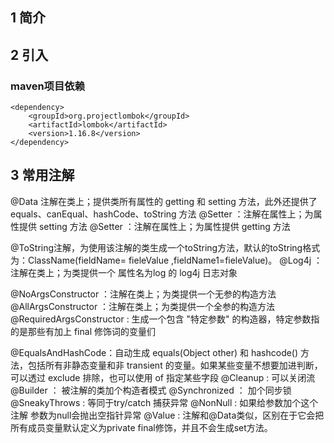 ## 1 简介

## 2 引入

### maven项目依赖

```
<dependency>
    <groupId>org.projectlombok</groupId>
    <artifactId>lombok</artifactId>
    <version>1.16.8</version>
</dependency>
```

## 3 常用注解

@Data 注解在类上；提供类所有属性的 getting 和 setting 方法，此外还提供了equals、canEqual、hashCode、toString 方法
@Setter ：注解在属性上；为属性提供 setting 方法
@Setter ：注解在属性上；为属性提供 getting 方法

@ToString注解，为使用该注解的类生成一个toString方法，默认的toString格式为：ClassName(fieldName= fieleValue ,fieldName1=fieleValue)。
@Log4j ：注解在类上；为类提供一个 属性名为log 的 log4j 日志对象

@NoArgsConstructor ：注解在类上；为类提供一个无参的构造方法
@AllArgsConstructor ：注解在类上；为类提供一个全参的构造方法
@RequiredArgsConstructor : 生成一个包含 "特定参数" 的构造器，特定参数指的是那些有加上 final 修饰词的变量们

@EqualsAndHashCode：自动生成 equals(Object other) 和 hashcode() 方法，包括所有非静态变量和非 transient 的变量。如果某些变量不想要加进判断，可以透过 exclude 排除，也可以使用 of 指定某些字段
@Cleanup : 可以关闭流
@Builder ： 被注解的类加个构造者模式
@Synchronized ： 加个同步锁
@SneakyThrows : 等同于try/catch 捕获异常
@NonNull : 如果给参数加个这个注解 参数为null会抛出空指针异常
@Value : 注解和@Data类似，区别在于它会把所有成员变量默认定义为private final修饰，并且不会生成set方法。